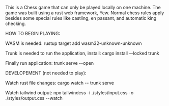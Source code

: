 This is a Chess game that can only be played locally on one machine.
The game was built using a rust web framework, Yew. Normal chess rules
apply besides some special rules like castling, en passant, and automatic
king checking.

HOW TO BEGIN PLAYING:

WASM is needed:
rustup target add wasm32-unknown-unknown

Trunk is needed to run the application, install:
cargo install --locked trunk

Finally run application:
trunk serve --open

DEVELOPEMENT (not needed to play):

Watch rust file changes:
cargo watch -- trunk serve

Watch tailwind output:
npx tailwindcss -i ./styles/input.css -o ./styles/output.css --watch
